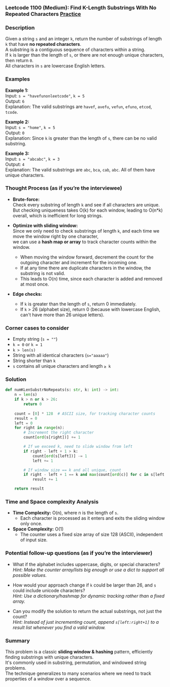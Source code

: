 ### Leetcode 1100 (Medium): Find K-Length Substrings With No Repeated Characters [Practice](https://leetcode.com/problems/find-k-length-substrings-with-no-repeated-characters)

### Description  
Given a string `s` and an integer `k`, return the number of substrings of length `k` that have **no repeated characters**.  
A substring is a contiguous sequence of characters within a string.  
If `k` is larger than the length of `s`, or there are not enough unique characters, then return `0`.  
All characters in `s` are lowercase English letters.

### Examples  

**Example 1:**  
Input: `s = "havefunonleetcode"`, `k = 5`  
Output: `6`  
Explanation: The valid substrings are `havef`, `avefu`, `vefun`, `efuno`, `etcod`, `tcode`.

**Example 2:**  
Input: `s = "home"`, `k = 5`  
Output: `0`  
Explanation: Since `k` is greater than the length of `s`, there can be no valid substring.

**Example 3:**  
Input: `s = "abcabc"`, `k = 3`  
Output: `4`  
Explanation: The valid substrings are `abc`, `bca`, `cab`, `abc`. All of them have unique characters.

### Thought Process (as if you’re the interviewee)  
- **Brute-force:**  
  Check every substring of length `k` and see if all characters are unique.  
  But checking uniqueness takes O(k) for each window, leading to O(n\*k) overall, which is inefficient for long strings.
  
- **Optimize with sliding window:**  
  Since we only need to check substrings of length `k`, and each time we move the window right by one character,  
  we can use a **hash map or array** to track character counts within the window.  
  - When moving the window forward, decrement the count for the outgoing character and increment for the incoming one.  
  - If at any time there are duplicate characters in the window, the substring is not valid.  
  - This leads to O(n) time, since each character is added and removed at most once.

- **Edge checks:**  
  - If `k` is greater than the length of `s`, return 0 immediately.
  - If `k` > 26 (alphabet size), return 0 (because with lowercase English, can't have more than 26 unique letters).

### Corner cases to consider  
- Empty string (`s = ""`)
- `k = 0` or `k = 1`
- `k > len(s)`
- String with all identical characters (`s="aaaaa"`)
- String shorter than `k`
- `s` contains all unique characters and length `≥ k`

### Solution

```python
def numKLenSubstrNoRepeats(s: str, k: int) -> int:
    n = len(s)
    if k > n or k > 26:
        return 0
    
    count = [0] * 128  # ASCII size, for tracking character counts
    result = 0
    left = 0
    for right in range(n):
        # Increment the right character
        count[ord(s[right])] += 1

        # If we exceed k, need to slide window from left
        if right - left + 1 > k:
            count[ord(s[left])] -= 1
            left += 1

        # If window size == k and all unique, count
        if right - left + 1 == k and max(count[ord(c)] for c in s[left:right+1]) == 1:
            result += 1

    return result
```

### Time and Space complexity Analysis  

- **Time Complexity:** O(n), where n is the length of `s`.
  - Each character is processed as it enters and exits the sliding window only once.
- **Space Complexity:** O(1)
  - The counter uses a fixed size array of size 128 (ASCII), independent of input size.

### Potential follow-up questions (as if you’re the interviewer)  

- What if the alphabet includes uppercase, digits, or special characters?  
  *Hint: Make the counter array/lists big enough or use a dict to support all possible values.*

- How would your approach change if `k` could be larger than 26, and `s` could include unicode characters?  
  *Hint: Use a dictionary/hashmap for dynamic tracking rather than a fixed array.*

- Can you modify the solution to return the actual substrings, not just the count?  
  *Hint: Instead of just incrementing count, append `s[left:right+1]` to a result list whenever you find a valid window.*

### Summary  
This problem is a classic **sliding window & hashing** pattern, efficiently finding substrings with unique characters.  
It's commonly used in substring, permutation, and windowed string problems.  
The technique generalizes to many scenarios where we need to track properties of a *window* over a sequence.